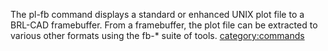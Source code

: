 The pl-fb command displays a standard or enhanced UNIX plot file to a
BRL-CAD framebuffer. From a framebuffer, the plot file can be extracted
to various other formats using the fb-\* suite of tools.
[category:commands](category:commands.md)
